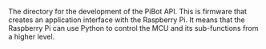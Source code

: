 The directory for the development of the PiBot API.  This is firmware that creates an application interface with the Raspberry Pi. It means that the Raspberry Pi can use Python to control the MCU and its sub-functions from a higher level.
